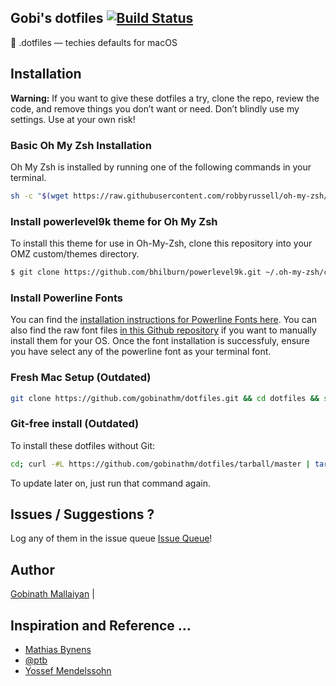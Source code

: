 ## Gobi's dotfiles         [![Build Status](https://travis-ci.org/gobinathm/dotfiles.svg?branch=master)](https://travis-ci.org/gobinathm/dotfiles)

:wrench: .dotfiles — techies defaults for macOS

## Installation

**Warning:** If you want to give these dotfiles a try, clone the repo, review the code, and remove things you don’t want or need. Don’t blindly use my settings. Use at your own risk!

### Basic Oh My Zsh Installation
Oh My Zsh is installed by running one of the following commands in your terminal.

```bash
sh -c "$(wget https://raw.githubusercontent.com/robbyrussell/oh-my-zsh/master/tools/install.sh -O -)"
```

### Install powerlevel9k theme for Oh My Zsh
To install this theme for use in Oh-My-Zsh, clone this repository into your OMZ custom/themes directory.

```bash
$ git clone https://github.com/bhilburn/powerlevel9k.git ~/.oh-my-zsh/custom/themes/powerlevel9k
```

### Install Powerline Fonts
You can find the [installation instructions for Powerline Fonts here](https://powerline.readthedocs.org/en/latest/installation/linux.html#fonts-installation). You can also find the raw font files [in this Github repository](https://github.com/powerline/fonts) if you want to manually install them for your OS. Once the font installation is successfuly, ensure you have select any of the powerline font as your terminal font.

### Fresh Mac Setup (Outdated)

```bash
git clone https://github.com/gobinathm/dotfiles.git && cd dotfiles && source install.sh
```

### Git-free install (Outdated)

To install these dotfiles without Git:

```bash
cd; curl -#L https://github.com/gobinathm/dotfiles/tarball/master | tar -xzv --strip-components 1 --exclude={README.md,bootstrap.sh,.osx,LICENSE-MIT.txt}
```

To update later on, just run that command again.

## Issues / Suggestions ?

Log any of them in the issue queue
[Issue Queue](https://github.com/gobinathm/dotfiles/issues)!

## Author

[Gobinath Mallaiyan](http://twitter.com/gobinathm/) |


## Inspiration and Reference …

* [Mathias Bynens](https://github.com/mathiasbynens/dotfiles)
* [@ptb](https://github.com/ptb/Complete-macOS-Setup/)
* [Yossef Mendelssohn](https://github.com/ymendel/dotfiles/)
